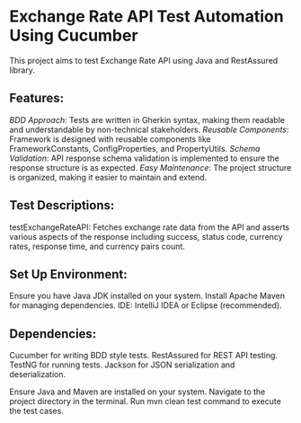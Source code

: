 # **Exchange Rate API Test Automation Using Cucumber**

This project aims to test Exchange Rate API using Java and RestAssured library.

## **Features:**

_BDD Approach_: Tests are written in Gherkin syntax, making them readable and understandable by non-technical stakeholders.
_Reusable Components_: Framework is designed with reusable components like FrameworkConstants, ConfigProperties, and PropertyUtils.
_Schema Validation_: API response schema validation is implemented to ensure the response structure is as expected.
_Easy Maintenance_: The project structure is organized, making it easier to maintain and extend.

## **Test Descriptions:**

testExchangeRateAPI: Fetches exchange rate data from the API and asserts various aspects of the response including success, status code, currency rates, response time, and currency pairs count.

## **Set Up Environment:**

Ensure you have Java JDK installed on your system.
Install Apache Maven for managing dependencies.
IDE: IntelliJ IDEA or Eclipse (recommended).

## **Dependencies:**

Cucumber for writing BDD style tests.
RestAssured for REST API testing.
TestNG for running tests.
Jackson for JSON serialization and deserialization.

Ensure Java and Maven are installed on your system.
Navigate to the project directory in the terminal.
Run mvn clean test command to execute the test cases.